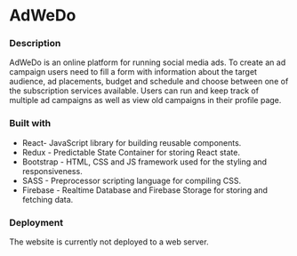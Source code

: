 # AdWeDo


### Description
AdWeDo is an online platform for running social media ads. To create an ad campaign users need to fill a form with information about the target audience, ad placements, budget and schedule and choose between one of the subscription services available. Users can run and keep track of multiple ad campaigns as well as view old campaigns in their profile page.

### Built with
* React- JavaScript library for building reusable components.
* Redux - Predictable State Container for storing React state.
* Bootstrap - HTML, CSS and JS framework used for the styling and responsiveness.
* SASS - Preprocessor scripting language for compiling CSS.
* Firebase - Realtime Database and Firebase Storage for storing and fetching data.


### Deployment
The website is currently not deployed to a web server.


